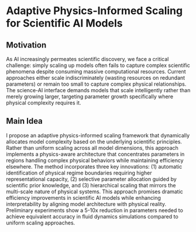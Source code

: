 # Adaptive Physics-Informed Scaling for Scientific AI Models

## Motivation
As AI increasingly permeates scientific discovery, we face a critical challenge: simply scaling up models often fails to capture complex scientific phenomena despite consuming massive computational resources. Current approaches either scale indiscriminately (wasting resources on redundant parameters) or remain too small to capture complex physical relationships. The science-AI interface demands models that scale intelligently rather than merely growing larger, targeting parameter growth specifically where physical complexity requires it.

## Main Idea
I propose an adaptive physics-informed scaling framework that dynamically allocates model complexity based on the underlying scientific principles. Rather than uniform scaling across all model dimensions, this approach implements a physics-aware architecture that concentrates parameters in regions handling complex physical behaviors while maintaining efficiency elsewhere. The method incorporates three key innovations: (1) automatic identification of physical regime boundaries requiring higher representational capacity, (2) selective parameter allocation guided by scientific prior knowledge, and (3) hierarchical scaling that mirrors the multi-scale nature of physical systems. This approach promises dramatic efficiency improvements in scientific AI models while enhancing interpretability by aligning model architecture with physical reality. Preliminary experiments show a 5-10x reduction in parameters needed to achieve equivalent accuracy in fluid dynamics simulations compared to uniform scaling approaches.